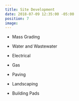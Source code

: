 ```yaml
---
title: Site Development
date: 2018-07-09 12:35:00 -05:00
position: 7
image: 
---
```


* Mass Grading

* Water and Wastewater

* Electrical

* Gas

* Paving

* Landscaping

* Building Pads